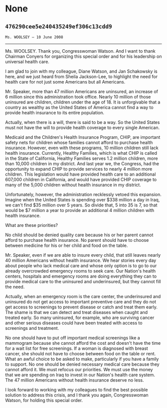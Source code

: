 # None
## `476290cee5e240435249ef306c13cdd9`
`Ms. WOOLSEY — 10 June 2008`

---


Ms. WOOLSEY. Thank you, Congresswoman Watson. And I want to thank 
Chairman Conyers for organizing this special order and for his 
leadership on universal health care.

I am glad to join with my colleague, Diane Watson, and Jan Schakowsky 
is here, and we just heard from Sheila Jackson-Lee, to highlight the 
need for health care for not just some Americans but all Americans.

Mr. Speaker, more than 47 million Americans are uninsured, an 
increase of 6 million since this administration took office. Nearly 10 
million of those uninsured are children, children under the age of 18. 
It is unforgivable that a country as wealthy as the United States of 
America cannot find a way to provide health insurance to its entire 
population.

Actually, when there is a will, there is said to be a way. So the 
United States must not have the will to provide health coverage to 
every single American.

Medicaid and the Children's Health Insurance Program, CHIP, are 
important safety nets for children whose families cannot afford to 
purchase health insurance. However, even with these programs, 10 
million children still lack health insurance. Currently, Healthy 
Families, which is what CHIP is called in the State of California, 
Healthy Families serves 1.2 million children, more than 10,000 children 
in my district. And last year we, the Congress, had the opportunity to 
expand CHIP to provide services to nearly 4 million more children. This 
legislation would have provided health care to an additional 607,000 
children in California, and would have provided CHIP coverage to many 
of the 5,000 children without health insurance in my district.

Unfortunately, however, the administration recklessly vetoed this 
expansion. Imagine when the United States is spending over $338 million 
a day in Iraq, we can't find $35 million over 5 years. So divide that, 
5 into 35 is 7, so that would be $7 million a year to provide an 
additional 4 million children with health insurance.

What are these priorities?

No child should be denied quality care because his or her parent 
cannot afford to purchase health insurance. No parent should have to 
choose between medicine for his or her child and food on the table.

Mr. Speaker, even if we are able to insure every child, that still 
leaves nearly 40 million Americans without health insurance. We hear 
stories every day about people who lack medical care and whose only 
option is to go to our already overcrowded emergency rooms to seek 
care. Our Nation's health centers, hospitals and emergency rooms are 
doing everything they can to provide medical care to the uninsured and 
underinsured, but they cannot fill the need.

Actually, when an emergency room is the care center, the underinsured 
and uninsured do not get access to important preventive care and they 
do not get access to screenings to prevent disease or catch and treat 
them early. The shame is that we can detect and treat diseases when 
caught and treated early. So many uninsured, for example, who are 
surviving cancer and other serious diseases could have been treated 
with access to screenings and treatment.

No one should have to put off important medical screenings like a 
mammogram because she cannot afford the cost and doesn't have the time 
for a wait list for free screenings. If a woman is diagnosed with 
breast cancer, she should not have to choose between food on the table 
or rent. What an awful choice to be asked to make, particularly if you 
have a family to support. No one should be denied necessary medical 
care because they cannot afford it. We must refocus our priorities. We 
must use the money that we are spending on Iraq to invest in our 
Nation's health care system. The 47 million Americans without health 
insurance deserve no less.

I look forward to working with my colleagues to find the best 
possible solution to address this crisis, and I thank you again, 
Congresswoman Watson, for holding this special order.